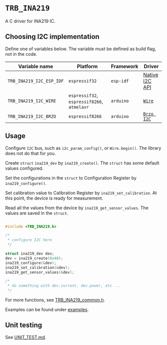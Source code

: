 # `TRB_INA219`

A C driver for INA219 IC.

## Choosing I2C implementation

Define one of variables below. The variable must be defined as build flag,
not in the code.

| Variable name | Platform | Framework | Driver |
|---------------|----------|-----------|--------|
| `TRB_INA219_I2C_ESP_IDF` | `espressif32` | `esp-idf` | [Native I2C API](https://esp-idf.readthedocs.io/en/latest/api-reference/peripherals/i2c.html) |
| `TRB_INA219_I2C_WIRE` | `espressif32`, `espressif8266`, `atmelavr` | `arduino` | [`Wire`](https://www.arduino.cc/en/Reference/Wire) |
| `TRB_INA219_I2C_BRZO` | `espressif8266` | `arduino` | [`Brzo I2C`](https://github.com/pasko-zh/brzo_i2c) |

## Usage

Configure `I2C` bus, such as `i2c_param_config()`, or `Wire.begin()`. The
library does not do that for you.

Create `struct` `ina219_dev` by `ina219_create()`. The `struct` has some
default values configured.

Set the configurations in the `struct` to Configuration Register by
`ina219_configure()`.

Set calibration value to Calibration Register by `ina219_set_calibration`. At
this point, the device is ready for measurement.

Read all the values from the device by `ina219_get_sensor_values`. The values
are saved in the `struct`.

```c

#include <TRB_INA219.h>

/*
 * configure I2C here
 */

struct ina219_dev dev;
dev = ina219_create(0x40);
ina219_configure(&dev);
ina219_set_calibration(&dev);
ina219_get_sensor_values(&dev);

/*
 * do something with dev.current, dev.power, etc ...
 */
```

For more functions, see [TRB_INA219_common.h](TRB_INA219_common.h).

Examples can be found under [examples](examples).

## Unit testing

See [UNIT_TEST.md](UNIT_TEST.md).
